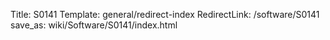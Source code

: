 Title: S0141
Template: general/redirect-index
RedirectLink: /software/S0141
save_as: wiki/Software/S0141/index.html